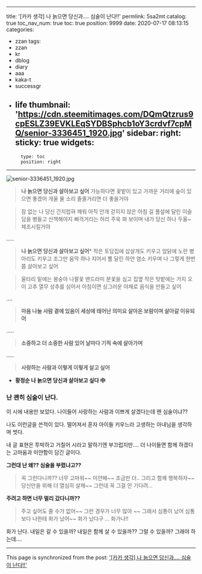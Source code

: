 
---
title: '[카카 생각] 나 늙으면 당신과....  심술이 난다!!'
permlink: 5sa2mt
catalog: true
toc_nav_num: true
toc: true
position: 9999
date: 2020-07-17 08:13:15
categories:
- zzan
tags:
- zzan
- kr
- dblog
- diary
- aaa
- kaka-t
- successgr
- life
thumbnail: 'https://cdn.steemitimages.com/DQmQtzrus9cpESLZ39EVKLEqSYDBSphcb1oY3crdvf7cpMQ/senior-3336451_1920.jpg'
sidebar:
    right:
        sticky: true
widgets:
    -
        type: toc
        position: right
---


![senior-3336451_1920.jpg](https://cdn.steemitimages.com/DQmQtzrus9cpESLZ39EVKLEqSYDBSphcb1oY3crdvf7cpMQ/senior-3336451_1920.jpg)

>**나 늙으면 당신과 살아보고 싶어**
가능하다면 꽃밭이 있고
가까운 거리에 숲이 있으면 좋겠어
개울 물 소리 졸졸거리면 더 좋을거야


>잠 없는 나 당신 간지럽혀 깨워 
아직 안개 걷히지 않은 아침 길
풀섶에 달린 이슬 담을 병들고 산책해야지
삐걱거리는 허리 주욱 펴 보이며 
내가 당신 하나 두울~ 체조시킬거야


.....


>**나 늙으면 당신과 살아보고 싶어***
작은 토담집에 삽살개도 키우고
암닭에 노란 병아리도 키우고
조그만 움막 하나 지어서 뿔 달린 하얀 염소 키우며
나 그렇게 한번쯤 살아보고 싶어

>울타리 밑에는 봉숭아 나팔꽃 맨드라미 분꽃을 심고
집옆 작은 텃밭에는 가지 오이 고추 열무 상추를 심어서
아침이면 싱그러운 야채로 음식을 만들고 싶어


....


>**마음 나눌 사람 곁에 있음이
세상에 태어난 의미요
살아온 보람이며
살아갈 이유되어**

.....
>**소중하고 더 소중한 사람 있어
날마다 기적 속에 살아가며**

.....
>**사랑하는 사람과 이렇게 이렇게 살고 싶어**

- **황정순 나 늙으면 당신과 살아보고 싶다 中**


### 난 괜히 심술이 난다.
이 시에 내용만 보았다. 
나이들어 사랑하는 사람과 
이쁘게 살겠다는데 왠 심술이냐??


나도 이런글을 쓴적이 있다. 
떨어져서 혼자 아이들 키우느라 
고생하는 아내님을 생각하며 썻다.


내 글 표현은 투박하고 거칠어 시라고
말하기엔 부끄럽지만....
더 나이들면 함께 하겠다는 고마움과
미얀함이 담긴 글이다.  


**그런대 난 왜?? 심술을 부렸냐고??**

>꼭 그런다니까??
너무 고마워~~ 미얀해~~
조금만 더.. 그리고 함께 행복하자~~
당신만을 위해 더 열심히 살께~~
그런대 꼭 그걸 안 기다려...


**주려고 하면 너무 멀리 갔다니까??**

>주고 싶어도 줄 수가 없어~~
그런 경우가 너무 많아 ~~
그래서 심통이 났어 
심통보다 나한테 화가 났어~~ 
화가 났다구 ... 화가나!! 


화가 난다. 
내일은 갈 수 있을까?
내일은 함께 살 수 있을까??
그럴 수 있을까? 그래야 하는데....

- - -

This page is synchronized from the post: ['[카카 생각] 나 늙으면 당신과....  심술이 난다!!'](https://steemit.com/@successgr/5sa2mt)
